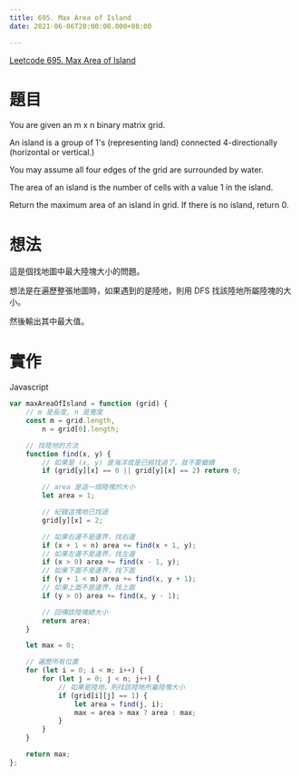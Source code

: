 ```yaml
---
title: 695. Max Area of Island
date: 2021-06-06T20:00:00.000+08:00

---
```

[Leetcode 695. Max Area of Island](https://leetcode.com/problems/max-area-of-island/)
# 題目
You are given an m x n binary matrix grid. 

An island is a group of 1's (representing land) connected 4-directionally (horizontal or vertical.) 

You may assume all four edges of the grid are surrounded by water.

The area of an island is the number of cells with a value 1 in the island.

Return the maximum area of an island in grid. If there is no island, return 0.

# 想法
這是個找地圖中最大陸塊大小的問題。

想法是在遍歷整張地圖時，如果遇到的是陸地，則用 DFS 找該陸地所屬陸塊的大小。

然後輸出其中最大值。

# 實作
Javascript
```javascript
var maxAreaOfIsland = function (grid) {
    // m 是長度, n 是寬度
    const m = grid.length,
        n = grid[0].length;

    // 找陸地的方法
    function find(x, y) {
        // 如果是 (x, y) 是海洋或是已經找過了，就不要繼續
        if (grid[y][x] == 0 || grid[y][x] == 2) return 0;

        // area 是這一個陸塊的大小
        let area = 1;

        // 紀錄這塊地已找過
        grid[y][x] = 2;

        // 如果右邊不是邊界，找右邊
        if (x + 1 < n) area += find(x + 1, y);
        // 如果左邊不是邊界，找左邊
        if (x > 0) area += find(x - 1, y);
        // 如果下面不是邊界，找下面
        if (y + 1 < m) area += find(x, y + 1);
        // 如果上面不是邊界，找上面
        if (y > 0) area += find(x, y - 1);

        // 回傳該陸塊總大小
        return area;
    }

    let max = 0;

    // 遍歷所有位置
    for (let i = 0; i < m; i++) {
        for (let j = 0; j < n; j++) {
            // 如果是陸地，則找該陸地所屬陸塊大小
            if (grid[i][j] == 1) {
                let area = find(j, i);
                max = area > max ? area : max;
            }
        }
    }

    return max;
};

```